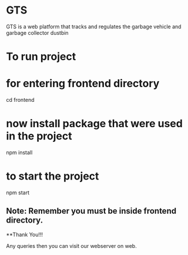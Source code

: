 # GTS
GTS is a web platform that tracks and regulates the garbage vehicle and garbage collector dustbin

# To run project 
# for entering frontend directory
cd frontend

# now install package that were used in the project
npm install

# to start the project
npm start


## Note: Remember you must be inside frontend directory.

**Thank You!!!


Any queries then you can visit our webserver on web.